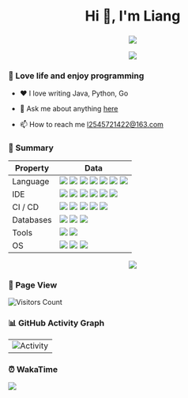 <h1 align="center">Hi 👋, I'm Liang</h1>  <h3 align="center">  <img src="https://readme-typing-svg.herokuapp.com/?lines=永远相信美好的事情即将发生!&center=true&size=27">  </h3>

<div align="center">  <img src="https://cdn.jsdelivr.net/gh/sun0225SUN/sun0225SUN/assets/images/coding.gif" />  <br>  </div>



### 🌱 Love life and enjoy programming

- ❤️ I love writing Java, Python, Go

- 💬 Ask me about anything [here](https://github.com/Will-Liang/Will-Liang/issues)

- 📫 How to reach me l2545721422@163.com



### 📄 Summary
<div align="center">

| Property  | Data                                                         |
| --------- | ------------------------------------------------------------ |
| Language  | <img src="https://img.shields.io/badge/Java-ED8B00?style=flat&logo=openjdk&logoColor=white">  <img src="https://img.shields.io/badge/Python-3776AB?style=flat&logo=python&logoColor=white">  <img src="https://img.shields.io/badge/Go-00ADD8?style=flat&logo=go&logoColor=white">  <img src="https://img.shields.io/badge/C%23-239120?style=flat&logo=c-sharp&logoColor=white">  <img src="https://img.shields.io/badge/HTML5-E34F26?style=flat&logo=html5&logoColor=white">  <img src="https://img.shields.io/badge/CSS3-1572B6?style=flat&logo=css3&logoColor=white">  <img src="https://img.shields.io/badge/JavaScript-323330?style=flat&logo=javascript&logoColor=F7DF1E"> |
| IDE       | <img src="https://img.shields.io/badge/IntelliJ_IDEA-000000?logo=intellijidea&logoColor=white">  <img src="https://img.shields.io/badge/PyCharm-3776AB?logo=pycharm">  <img src="https://img.shields.io/badge/GoLand-00ACD7?logo=goland&logoColor=white">  <img src="https://img.shields.io/badge/VS_Code-007ACC?style=flat&logo=visualstudiocode&logoColor=white">  <img src="https://img.shields.io/badge/Visual_Studio-5C2D91?logo=visualstudio&logoColor=white">  <img src="https://img.shields.io/badge/Vim-019733?logo=vim"> |
| CI / CD   | <img src="https://img.shields.io/badge/GitHub-100000?style=flat&logo=github&logoColor=white">  <img src="https://img.shields.io/badge/GitLab-330F63?style=flat&logo=gitlab&logoColor=white">  <img src="https://img.shields.io/badge/Git%20-2088FF?style=flat&logo=Git&logoColor=white">  <img src="https://img.shields.io/badge/Docker-e4f4fc?logo=docker&style=flat">  <img src="https://img.shields.io/badge/Kubernetes-cae8eb?logo=kubernetes&style=flat"> |
| Databases | <img src="https://img.shields.io/badge/MySQL-005C84?style=for-the-badge&logo=mysql&logoColor=white">  <img src="https://img.shields.io/badge/redis-%23DD0031.svg?&style=for-the-badge&logo=redis&logoColor=white">  <img src="https://img.shields.io/badge/MongoDB-4EA94B?style=for-the-badge&logo=mongodb&logoColor=white"> |
| Tools     |  <img src="https://img.shields.io/badge/APIFox-lightgrey?logo=apifox&style=for-the-badge">  <img src="https://img.shields.io/badge/Postman-9f9f9f?logo=postman&style=for-the-badge">                                                             |
| OS        | <img src="https://img.shields.io/badge/Linux-FCC624?style=for-the-badge&logo=linux&logoColor=black"> <img src="https://img.shields.io/badge/Ubuntu-E95420?style=for-the-badge&logo=ubuntu&logoColor=white">  <img src="https://img.shields.io/badge/Windows-0078D6?style=for-the-badge&logo=windows&logoColor=white"> |


![](https://github-readme-stats.vercel.app/api?username=Will-Liang&show_icons=true&theme=blue-green)

</div>

### :eyes: Page View



![Visitors Count](https://profile-counter.glitch.me/Will-Liang/count.svg)



### 📊 GitHub Activity Graph

<table align="center">
  <tr>
    <td>  <img src="https://github-readme-activity-graph.vercel.app/graph?username=Will-LiAng&theme=xcode&bg_color=FF000000&hide_border=true" alt="Activity"/>  </td>
  </tr>
</table>




### ⏰ WakaTime

<picture>
  <source
    srcset="https://github-readme-stats.vercel.app/api/wakatime?username=Liang88&layout=compact&text_color=f0f6fc&bg_color=00000000&hide_border=true&hide_title=true"
    media="(prefers-color-scheme: dark)"
  />
  <source
    srcset="https://github-readme-stats.vercel.app/api/wakatime?username=Liang88&layout=compact&text_color=1f2328&bg_color=00000000&hide_border=true&hide_title=true"
    media="(prefers-color-scheme: light), (prefers-color-scheme: no-preference)"
  />
  <img src="https://github-readme-stats.vercel.app/api/wakatime?username=Liang88&layout=compact&text_color=f0f6fc&bg_color=00000000&hide_border=true&hide_title=true" />
</picture>




